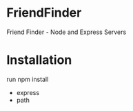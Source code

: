 # FriendFinder
Friend Finder - Node and Express Servers

# Installation
run npm install
  * express
  * path